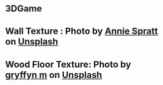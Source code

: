 # 3DGame
#  Wall Texture : Photo by <a href="https://unsplash.com/@anniespratt?utm_source=unsplash&utm_medium=referral&utm_content=creditCopyText">Annie Spratt</a> on <a href="https://unsplash.com/s/photos/texture?utm_source=unsplash&utm_medium=referral&utm_content=creditCopyText">Unsplash</a>
# Wood Floor Texture: Photo by <a href="https://unsplash.com/@botanicalnature?utm_source=unsplash&utm_medium=referral&utm_content=creditCopyText">gryffyn m</a> on <a href="https://unsplash.com/s/photos/dark-wood-texture?utm_source=unsplash&utm_medium=referral&utm_content=creditCopyText">Unsplash</a>
  
  
